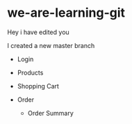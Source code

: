 # we-are-learning-git

Hey i have edited you

I created a new master branch

- Login 
- Products 
- Shopping Cart 

- Order
  - Order Summary